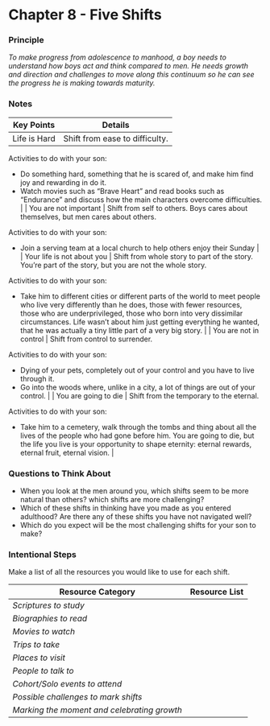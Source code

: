 # Chapter 8 - Five Shifts

### Principle

*To make progress from adolescence to manhood, a boy needs to understand how boys act and think compared to men. He needs growth and direction and challenges to move along this continuum so he can see the progress he is making towards maturity.* 

### Notes

| Key Points | Details |
| --- | --- |
| Life is Hard | Shift from ease to difficulty.

Activities to do with your son:
* Do something hard, something that he is scared of, and make him find joy and rewarding in do it.
* Watch movies such as “Brave Heart” and read books such as “Endurance” and discuss how the main characters overcome difficulties.  |
| You are not important | Shift from self to others. Boys cares about themselves, but men cares about others.

Activities to do with your son:
* Join a serving team at a local church to help others enjoy their Sunday |
| Your life is not about you | Shift from whole story to part of the story. You’re part of the story, but you are not the whole story.

Activities to do with your son:
* Take him to different cities or different parts of the world to meet people who live very differently than he does, those with fewer resources, those who are underprivileged, those who born into very dissimilar circumstances. Life wasn’t about him just getting everything he wanted, that he was actually a tiny little part of a very big story.  |
| You are not in control | Shift from control to surrender.

Activities to do with your son:
* Dying of your pets, completely out of your control and you have to live through it.
* Go into the woods where, unlike in a city, a lot of things are out of your control. |
| You are going to die | Shift from the temporary to the eternal.

Activities to do with your son:
* Take him to a cemetery, walk through the tombs and thing about all the lives of the people who had gone before him. You are going to die, but the life you live is your opportunity to shape eternity: eternal rewards, eternal fruit, eternal vision.  |

### Questions to Think About

- When you look at the men around you, which shifts seem to be more natural than others? which shifts are more challenging?
- Which of these shifts in thinking have you made as you entered adulthood? Are there any of these shifts you have not navigated well?
- Which do you expect will be the most challenging shifts for your son to make?

### Intentional Steps

Make a list of all the resources you would like to use for each shift.

| Resource Category | Resource List |
| --- | --- |
| *Scriptures to study* |  |
| *Biographies to read* |  |
| *Movies to watch* |  |
| *Trips to take* |  |
| *Places to visit* |  |
| *People to talk to* |  |
| *Cohort/Solo events to attend* |  |
| *Possible challenges to mark shifts* |  |
| *Marking the moment and celebrating growth* |  |